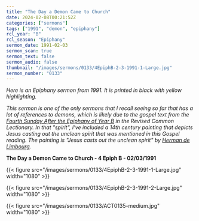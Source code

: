 ```yaml
---
title: "The Day a Demon Came to Church"
date: 2024-02-08T00:21:52Z
categories: ["sermons"]
tags: ["1991", "demon", "epiphany"]
rcl_year: "B"
rcl_season: "Epiphany"
sermon_date: 1991-02-03
sermon_scan: true
sermon_text: false
sermon_audio: false
thumbnail: "/images/sermons/0133/4EpiphB-2-3-1991-1-Large.jpg"
sermon_number: "0133"
---
```


_Here is an Epiphany sermon from 1991. It is printed in black with yellow highlighting._

<!--more-->

_This sermon is one of the only sermons that I recall seeing so far that has a lot of references to demons, which is likely due to the gospel text from the [Fourth Sunday After the Epiphany of Year B](https://lectionary.library.vanderbilt.edu/texts/?y=382&z=e&d=16) in the Revised Common Lectionary. In that "spirit", I've included a 14th century painting that depicts Jesus casting out the unclean spirit that was mentioned in this Gospel reading.  The painting is "Jesus casts out the unclean spirit" by [Herman de Limbourg](https://diglib.library.vanderbilt.edu/diglib-fulldisplay.pl?SID=2024020763241864&code=ACT&RC=56401&Row=12)._

**The Day a Demon Came to Church - 4 Epiph B - 02/03/1991**

{{< figure src="/images/sermons/0133/4EpiphB-2-3-1991-1-Large.jpg" width="1080" >}}

{{< figure src="/images/sermons/0133/4EpiphB-2-3-1991-2-Large.jpg" width="1080" >}}

{{< figure src="/images/sermons/0133/ACT0135-medium.jpg" width="1080" >}}
